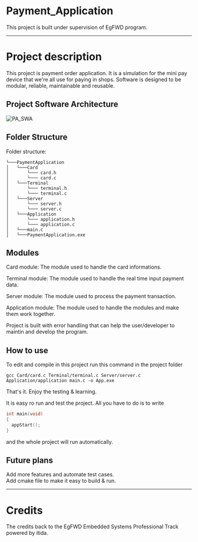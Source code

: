 # Payment_Application
This project is built under supervision of EgFWD program.
___
# Project description
This project is payment order application. It is a simulation for the mini pay device that we're all use for paying in shops. 
Software is designed to be modular, reliable, maintainable and reusable.
## Project Software Architecture
![PA_SWA](https://g.top4top.io/p_2475nj5yb1.png)
## Folder Structure
Folder structure:
```
└───PaymentApplication
│   └───Card
│       └─── card.h
│       └─── card.c
│   └───Terminal
│       └─── terminal.h
│       └─── terminal.c
│   └───Server
│       └─── server.h
│       └─── server.c
│   └───Application
│       └─── application.h
│       └─── application.c
│   └───main.c
│   └───PaymentApplication.exe
```
## Modules
Card module: The module used to handle the card informations.  

Terminal module: The module used to handle the real time input payment data.  

Server module: The module used to process the payment transaction.  

Application module: The module used to handle the modules and make them work together.  

Project is built with error handling that can help the user/developer to maintin and develop the program.

## How to use
To edit and compile in this project run this command in the project folder
```
gcc Card/card.c Terminal/terminal.c Server/server.c Application/application main.c -o App.exe
```
That's it. Enjoy the testing & learning.  

It is easy ro run and test the project. All you have to do is to write
```c
int main(void)
{
  appStart();
}
```
and the whole project will run automatically.

## Future plans
Add more features and automate test cases.  
Add cmake file to make it easy to build & run.
___
# Credits  
The credits back to the EgFWD Embedded Systems Professional Track powered by itida.  
